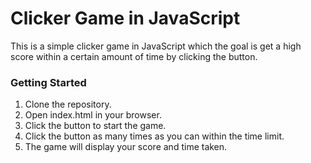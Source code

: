 # Clicker Game in JavaScript

This is a simple clicker game in JavaScript which the goal is get a high score within a certain amount of time by clicking the button.

### Getting Started

1. Clone the repository.
2. Open index.html in your browser.
3. Click the button to start the game.
4. Click the button as many times as you can within the time limit.
5. The game will display your score and time taken.